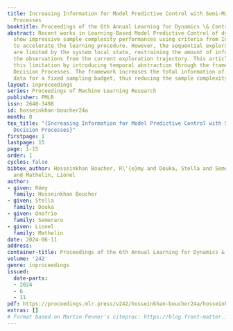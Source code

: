 ```yaml
---
title: Increasing Information for Model Predictive Control with Semi-Markov Decision
  Processes
booktitle: Proceedings of the 6th Annual Learning for Dynamics \& Control Conference
abstract: Recent works in Learning-Based Model Predictive Control of dynamical systems
  show impressive sample complexity performances using criteria from Information Theory
  to accelerate the learning procedure. However, the sequential exploration opportunities
  are limited by the system local state, restraining the amount of information of
  the observations from the current exploration trajectory. This article resolves
  this limitation by introducing temporal abstraction through the framework of Semi-Markov
  Decision Processes. The framework increases the total information of the gathered
  data for a fixed sampling budget, thus reducing the sample complexity.
layout: inproceedings
series: Proceedings of Machine Learning Research
publisher: PMLR
issn: 2640-3498
id: hosseinkhan-boucher24a
month: 0
tex_title: "{Increasing Information for Model Predictive Control with Semi-Markov
  Decision Processes}"
firstpage: 1
lastpage: 15
page: 1-15
order: 1
cycles: false
bibtex_author: Hosseinkhan Boucher, R\'{e}my and Douka, Stella and Semeraro, Onofrio
  and Mathelin, Lionel
author:
- given: Rémy
  family: Hosseinkhan Boucher
- given: Stella
  family: Douka
- given: Onofrio
  family: Semeraro
- given: Lionel
  family: Mathelin
date: 2024-06-11
address:
container-title: Proceedings of the 6th Annual Learning for Dynamics & Control Conference
volume: '242'
genre: inproceedings
issued:
  date-parts:
  - 2024
  - 6
  - 11
pdf: https://proceedings.mlr.press/v242/hosseinkhan-boucher24a/hosseinkhan-boucher24a.pdf
extras: []
# Format based on Martin Fenner's citeproc: https://blog.front-matter.io/posts/citeproc-yaml-for-bibliographies/
---
```

